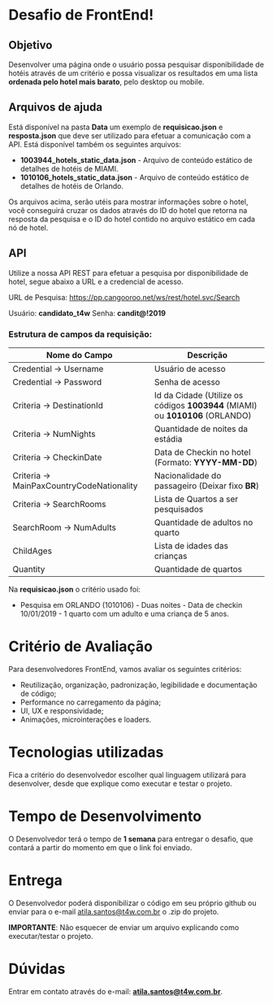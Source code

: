 # Desafio de FrontEnd!

## Objetivo
Desenvolver uma página onde o usuário possa pesquisar disponibilidade de hotéis através de um critério e possa visualizar os resultados em uma lista **ordenada pelo hotel mais barato**, pelo desktop ou mobile. 

## Arquivos de ajuda
Está disponível na pasta **Data** um exemplo de **requisicao.json** e **resposta.json** que deve ser utilizado para efetuar a comunicação com a API.
Está disponível também os seguintes arquivos: 

 - **1003944_hotels_static_data.json** - Arquivo de conteúdo estático de detalhes de hotéis de MIAMI. 
 - **1010106_hotels_static_data.json** - Arquivo de conteúdo estático de detalhes de hotéis de Orlando.

Os arquivos acima, serão utéis para mostrar informações sobre o hotel, você conseguirá cruzar os dados através do ID do hotel que retorna na resposta da pesquisa e o ID do hotel contido no arquivo estático em cada nó de hotel.

## API
Utilize a nossa API REST para efetuar a pesquisa por disponibilidade de hotel, segue abaixo a URL e a credencial de acesso.

URL de Pesquisa: https://pp.cangooroo.net/ws/rest/hotel.svc/Search

Usuário: **candidato_t4w**
Senha: **candit@!2019**

### Estrutura de campos da requisição:
|Nome do Campo| Descrição |
|--|--|
| Credential → Username | Usuário de acesso |
| Credential → Password	| Senha de acesso   |
| Criteria → DestinationId | Id da Cidade (Utilize os códigos **1003944** (MIAMI) ou **1010106** (ORLANDO) |
| Criteria → NumNights	| Quantidade de noites da estádia   |
| Criteria → CheckinDate | Data de Checkin no hotel (Formato: **YYYY-MM-DD**)  |
| Criteria → MainPaxCountryCodeNationality | Nacionalidade do passageiro (Deixar fixo **BR**) |
| Criteria → SearchRooms | Lista de Quartos a ser pesquisados |
| SearchRoom → NumAdults | Quantidade de adultos no quarto | 
| ChildAges | Lista de idades das crianças |
| Quantity | Quantidade de quartos |

Na **requisicao.json** o critério usado foi: 
 - Pesquisa em ORLANDO (1010106) - Duas noites - Data de checkin 10/01/2019 - 1 quarto com um adulto e uma criança de 5 anos.

# Critério de Avaliação
Para desenvolvedores FrontEnd, vamos avaliar os seguintes critérios:
 - Reutilização, organização, padronização, legibilidade e documentação de código;
 - Performance no carregamento da página;
 - UI, UX e responsividade;
 - Animações, microinterações e loaders.
 
# Tecnologias utilizadas
Fica a critério do desenvolvedor escolher qual linguagem utilizará para desenvolver, desde que explique como executar e testar o projeto.

# Tempo de Desenvolvimento
O Desenvolvedor terá o tempo de **1 semana** para entregar o desafio, que contará a partir do momento em que o link foi enviado.

# Entrega
O Desenvolvedor poderá disponibilizar o código em seu próprio github ou enviar para o e-mail atila.santos@t4w.com.br o .zip do projeto.

**IMPORTANTE**: Não esquecer de enviar um arquivo explicando como executar/testar o projeto.

# Dúvidas
Entrar em contato através do e-mail: **atila.santos@t4w.com.br**.
